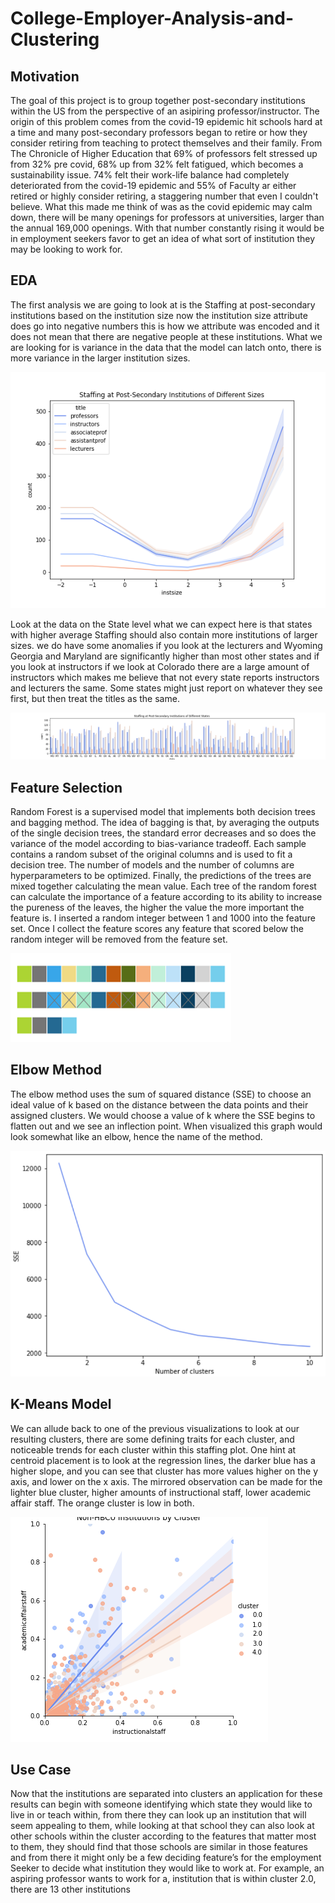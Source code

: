 # College-Employer-Analysis-and-Clustering
## Motivation
The goal of this project is to group together post-secondary institutions within the US from the perspective of an asipiring professor/instructor. The origin of this problem comes from the covid-19 epidemic hit schools hard at a time and many post-secondary professors began to retire or how they consider retiring from teaching to protect themselves and their family. From The Chronicle of Higher Education that 69% of professors felt stressed up from 32% pre covid, 68% up from 32% felt fatigued, which becomes a sustainability issue. 74% felt their work-life balance had completely deteriorated from the covid-19 epidemic and 55% of Faculty ar either retired or highly consider retiring, a staggering number that even I couldn't believe. What this made me think of was as the covid epidemic may calm down, there will be many openings for professors at universities, larger than the annual 169,000 openings. With that number constantly rising it would be in employment seekers favor to get an idea of what sort of institution they may be looking to work for.


## EDA

The first analysis we are going to look at is the Staffing at post-secondary institutions based on the institution size now the institution size  attribute does go into negative numbers this is how we attribute was encoded and it does not mean that there are negative people at these institutions. What we are looking for is variance in the data that the model can latch onto, there is more variance in the larger institution sizes.

![image](https://github.com/Tmiglin/College-Employer-Analysis-and-Clustering/blob/main/Visuals/staffAtSize.png#gh-light-mode-only)

Look at the data on the State level what we can expect here  is that states with higher average Staffing should also contain more institutions of larger sizes. we do have some anomalies if you look at the lecturers and Wyoming Georgia and Maryland are significantly higher than most other states and if you look at instructors if we look at Colorado there are a large amount of instructors which makes me believe that not every state reports instructors and lecturers the same. Some states might just report on whatever they see first, but then treat the titles as the same.

![image](https://github.com/Tmiglin/College-Employer-Analysis-and-Clustering/blob/main/Visuals/staffAtState.png#gh-light-mode-only)

## Feature Selection

Random Forest is a supervised model that implements both decision trees and bagging method. The idea of bagging is that, by averaging the outputs of the single decision trees, the standard error decreases and so does the variance of the model according to bias-variance tradeoff.  Each sample contains a random subset of the original columns and is used to fit a decision tree. The number of models and the number of columns are hyperparameters to be optimized. Finally, the predictions of the trees are mixed together calculating the mean value. Each tree of the random forest can calculate the importance of a feature according to its ability to increase the pureness of the leaves, the higher the value the more important the feature is. I inserted a random integer between 1 and 1000 into the feature set. Once I collect the feature scores any feature that scored below the random integer will be removed from the feature set.

![image](https://github.com/Tmiglin/College-Employer-Analysis-and-Clustering/blob/main/Visuals/Feature%20Selection.png)

## Elbow Method

The elbow method uses the sum of squared distance (SSE) to choose an ideal value of k based on the distance between the data points and their assigned clusters. We would choose a value of k where the SSE begins to flatten out and we see an inflection point. When visualized this graph would look somewhat like an elbow, hence the name of the method.

![image](https://github.com/Tmiglin/College-Employer-Analysis-and-Clustering/blob/main/Visuals/elbowmethod.png)

## K-Means Model

We can allude back to one of the previous visualizations to look at our resulting clusters, there are some defining traits for each cluster, and noticeable trends for each cluster within this staffing plot. One hint at centroid placement is to look at the regression lines, the darker blue has a higher slope, and you can see that cluster has more values higher on the y axis, and lower on the x axis. The mirrored observation can be made for the lighter blue cluster, higher amounts of instructional staff, lower academic affair staff. The orange cluster is low in both.

![image](https://github.com/Tmiglin/College-Employer-Analysis-and-Clustering/blob/main/Visuals/clustered.png#gh-light-mode-only)

## Use Case

Now that the institutions are separated into clusters an application for these results can begin with someone identifying which state they would like to live in or teach within,  from there they can look up  an institution that will seem appealing to them, while looking at that school they can also look at other schools within the cluster according to the features that matter most to them, they should find that those schools are similar in those features and from there it might only be a few deciding feature’s for the employment Seeker to decide what institution they would like to work at. For example, an aspiring professor wants to work for a, institution that is within cluster 2.0, there are 13 other institutions




